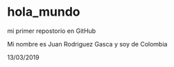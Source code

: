 # hola_mundo
mi primer repostorio en GitHub

Mi nombre es Juan Rodriguez Gasca y soy de Colombia

13/03/2019
